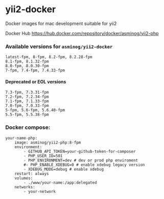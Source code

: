 # yii2-docker
Docker images for mac development suitable for yii2

Docker Hub https://hub.docker.com/repository/docker/asminog/yii2-php

### Available versions for `asminog/yii2-docker`

```
latest-fpm, 8-fpm, 8.2-fpm, 8.2.28-fpm 
8.1-fpm, 8.1.32-fpm
8.0-fpm, 8.0.30-fpm
7-fpm, 7.4-fpm, 7.4.33-fpm
```

#### Deprecated or EOL versions

```
7.3-fpm, 7.3.31-fpm
7.2-fpm, 7.2.34-fpm
7.1-fpm, 7.1.33-fpm
7.0-fpm, 7.0.33-fpm
5-fpm, 5.6-fpm, 5.6.40-fpm
5.5-fpm, 5.5.38-fpm
```

### Docker compose:
    your-name-php:
        image: asminog/yii2-php:8-fpm
        environment:
            - GITHUB_API_TOKEN=your-github-token-for-composer
            - PHP_USER_ID=501
            - PHP_ENVIRONMENT=dev # dev or prod php enviroment
            #- PHP_ENABLE_XDEBUG=0 # enable xdebug legacy version
            - XDEBUG_MODE=debug # enable xdebug
        restart: always
        volumes:
            - ./www/your-name:/app:delegated
        networks:
            - your-network
